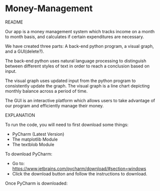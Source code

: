 # Money-Management

README

Our app is a money management system which tracks  income on a month to month basis, and calculates if certain expenditures are necessary.

We have created three parts: A back-end python program, a visual graph, and a GUI(delete?).

The back-end python uses natural language processing to distinguish between different styles of text in order to reach a conclusion based on input.

The visual graph uses updated input from the python program to consistently update the graph. The visual graph is a line chart depicting monthly balance across a period 
of time.

The GUI is an interactive platform which allows users to take advantage of our program and efficiently manage their money. 

EXPLANATION

To run the code, you will need to first download some things:
 - PyCharm (Latest Version)
 - The matplotlib Module
 - The textblob Module

To download PyCharm:
- Go to: https://www.jetbrains.com/pycharm/download/#section=windows
- Click the download button and follow the instructions to download.

Once PyCharm is downloaded:

